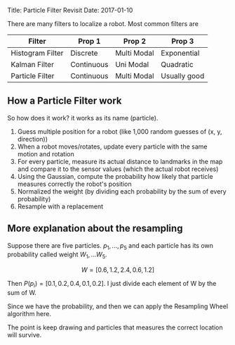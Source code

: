 Title: Particle Filter Revisit 
Date: 2017-01-10

There are many filters to localize a robot. Most common filters are


|Filter          | Prop 1 | Prop 2 | Prop 3 |
|----------------|--------|--------|--------|
|Histogram Filter|Discrete|Multi Modal|Exponential|
|Kalman Filter|Continuous|Uni Modal|Quadratic|
|Particle Filter|Continuous|Multi Modal| Usually good| 


## How a Particle Filter work
So how does it work? it works as its name (particle).

1. Guess multiple position for a robot (like 1,000 random guesses of (x, y, direction))
2. When a robot moves/rotates, update every particle with the same motion and rotation
3. For every particle, measure its actual distance to landmarks in the map and compare it to the sensor values (which the actual robot receives)
4. Using the Gaussian, compute the probability how likely that particle measures correctly the robot's position
5. Normalized the weight (by dividing each probability by the sum of every probability)
6. Resample with a replacement

## More explanation about the resampling

Suppose there are five particles. $p_1, ..., p_5$ and each particle has its own probability called weight $W_1, ... W_5$. 

$$ W = [0.6, 1.2, 2.4, 0.6, 1.2] $$

Then $P(p_i) = [0.1, 0.2, 0.4, 0.1, 0.2]$. I just divide each element of W by the sum of W.

Since we have the probability, and then we can apply the Resampling Wheel algorithm here.

The point is keep drawing and particles that measures the correct location will survive.



